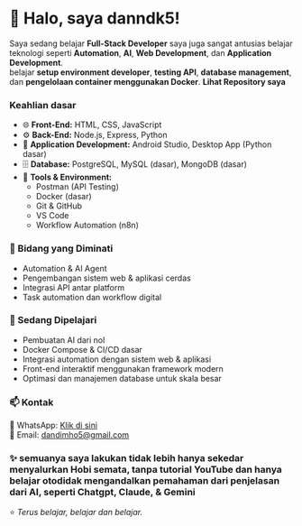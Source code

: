 # 👋 Halo, saya danndk5!

Saya sedang belajar **Full-Stack Developer** saya juga sangat antusias belajar teknologi seperti **Automation**, **AI**, **Web Development**, dan **Application Development**.  
belajar **setup environment developer**, **testing API**, **database management**, dan **pengelolaan container menggunakan Docker**. **Lihat Repository saya**

### Keahlian dasar
- 🌐 **Front-End:** HTML, CSS, JavaScript  
- ⚙️ **Back-End:** Node.js, Express, Python 
- 📱 **Application Development:** Android Studio, Desktop App (Python dasar)  
- 🗄️ **Database:** PostgreSQL, MySQL (dasar), MongoDB (dasar)  
- 🧩 **Tools & Environment:**
  - Postman (API Testing)  
  - Docker (dasar)  
  - Git & GitHub  
  - VS Code  
  - Workflow Automation (n8n) 


### 🤖 Bidang yang Diminati
- Automation & AI Agent  
- Pengembangan sistem web & aplikasi cerdas  
- Integrasi API antar platform  
- Task automation dan workflow digital  


### 🔭 Sedang Dipelajari
- Pembuatan AI dari nol  
- Docker Compose & CI/CD dasar  
- Integrasi automation dengan sistem web & aplikasi  
- Front-end interaktif menggunakan framework modern  
- Optimasi dan manajemen database untuk skala besar  


### 📫 Kontak
📱 WhatsApp: [Klik di sini](https://wa.me/6281244702737)  
📧 Email: dandimho5@gmail.com  

### ✨ semuanya saya lakukan tidak lebih hanya sekedar menyalurkan Hobi semata, tanpa tutorial YouTube dan hanya belajar otodidak mengandalkan pemahaman dari penjelasan dari AI, seperti Chatgpt, Claude, & Gemini

⭐ *Terus belajar, belajar dan belajar.*
